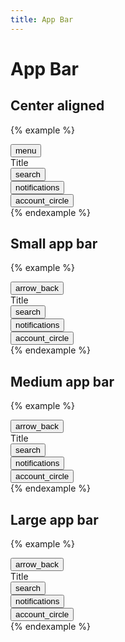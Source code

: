 ```yaml
---
title: App Bar
---
```


# App Bar

## Center aligned

{% example %}
<div class="top-app-bar">
  <div class="top-app-bar__action">
    <button type="button" class="button button--icon">
      <span class="material-icons">menu</span>
    </button>
  </div>
  <div class="top-app-bar__title text-align-center">
    Title
  </div>
  <div class="top-app-bar__action">
    <button type="button" class="button button--icon">
      <span class="material-icons">search</span>
    </button>
  </div>
  <div class="top-app-bar__action">
    <button type="button" class="button button--icon">
      <span class="material-icons">notifications</span>
    </button>
  </div>
  <div class="top-app-bar__action">
    <button type="button" class="button button--icon">
      <span class="material-icons">account_circle</span>
    </button>
  </div>
</div>
{% endexample %}

## Small app bar

{% example %}
<div class="top-app-bar">
  <div class="top-app-bar__action">
    <button type="button" class="button button--icon">
      <span class="material-icons">arrow_back</span>
    </button>
  </div>
  <div class="top-app-bar__title">
    Title
  </div>
  <div class="top-app-bar__action">
    <button type="button" class="button button--icon">
      <span class="material-icons">search</span>
    </button>
  </div>
  <div class="top-app-bar__action">
    <button type="button" class="button button--icon">
      <span class="material-icons">notifications</span>
    </button>
  </div>
  <div class="top-app-bar__action">
    <button type="button" class="button button--icon">
      <span class="material-icons">account_circle</span>
    </button>
  </div>
</div>
{% endexample %}

## Medium app bar

{% example %}
<div class="top-app-bar top-app-bar--medium">
  <div class="top-app-bar__action">
    <button type="button" class="button button--icon">
      <span class="material-icons">arrow_back</span>
    </button>
  </div>
  <div class="top-app-bar__title">
    Title
  </div>
  <div class="top-app-bar__action">
    <button type="button" class="button button--icon">
      <span class="material-icons">search</span>
    </button>
  </div>
  <div class="top-app-bar__action">
    <button type="button" class="button button--icon">
      <span class="material-icons">notifications</span>
    </button>
  </div>
  <div class="top-app-bar__action">
    <button type="button" class="button button--icon">
      <span class="material-icons">account_circle</span>
    </button>
  </div>
</div>
{% endexample %}

## Large app bar

{% example %}
<div class="top-app-bar top-app-bar--large">
  <div class="top-app-bar__action">
    <button type="button" class="button button--icon">
      <span class="material-icons">arrow_back</span>
    </button>
  </div>
  <div class="top-app-bar__title">
    Title
  </div>
  <div class="top-app-bar__action">
    <button type="button" class="button button--icon">
      <span class="material-icons">search</span>
    </button>
  </div>
  <div class="top-app-bar__action">
    <button type="button" class="button button--icon">
      <span class="material-icons">notifications</span>
    </button>
  </div>
  <div class="top-app-bar__action">
    <button type="button" class="button button--icon">
      <span class="material-icons">account_circle</span>
    </button>
  </div>
</div>
{% endexample %}
